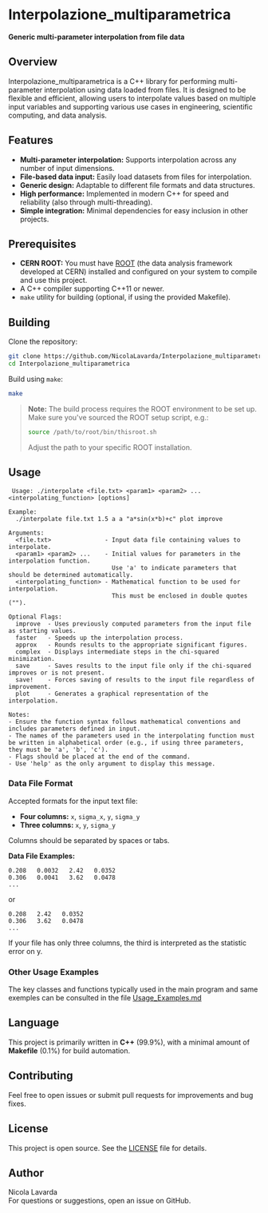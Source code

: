 # Interpolazione_multiparametrica

**Generic multi-parameter interpolation from file data**

## Overview

Interpolazione_multiparametrica is a C++ library for performing multi-parameter interpolation using data loaded from files. It is designed to be flexible and efficient, allowing users to interpolate values based on multiple input variables and supporting various use cases in engineering, scientific computing, and data analysis.

## Features

- **Multi-parameter interpolation:** Supports interpolation across any number of input dimensions.
- **File-based data input:** Easily load datasets from files for interpolation.
- **Generic design:** Adaptable to different file formats and data structures.
- **High performance:** Implemented in modern C++ for speed and reliability (also through multi-threading).
- **Simple integration:** Minimal dependencies for easy inclusion in other projects.

## Prerequisites

- **CERN ROOT:** You must have [ROOT](https://root.cern/) (the data analysis framework developed at CERN) installed and configured on your system to compile and use this project.
- A C++ compiler supporting C++11 or newer.
- `make` utility for building (optional, if using the provided Makefile).

## Building

Clone the repository:
```bash
git clone https://github.com/NicolaLavarda/Interpolazione_multiparametrica.git
cd Interpolazione_multiparametrica
```

Build using `make`:
```bash
make
```

> **Note:** The build process requires the ROOT environment to be set up. Make sure you've sourced the ROOT setup script, e.g.:
> ```bash
> source /path/to/root/bin/thisroot.sh
> ```
> Adjust the path to your specific ROOT installation.

## Usage

```
 Usage: ./interpolate <file.txt> <param1> <param2> ... <interpolating_function> [options]

Example:
  ./interpolate file.txt 1.5 a a "a*sin(x*b)+c" plot improve

Arguments:
  <file.txt>               - Input data file containing values to interpolate.
  <param1> <param2> ...    - Initial values for parameters in the interpolation function.
                             Use 'a' to indicate parameters that should be determined automatically.
  <interpolating_function> - Mathematical function to be used for interpolation.
                             This must be enclosed in double quotes ("").

Optional Flags:
  improve  - Uses previously computed parameters from the input file as starting values.
  faster   - Speeds up the interpolation process.
  approx   - Rounds results to the appropriate significant figures.
  complex  - Displays intermediate steps in the chi-squared minimization.
  save     - Saves results to the input file only if the chi-squared improves or is not present.
  save!    - Forces saving of results to the input file regardless of improvement.
  plot     - Generates a graphical representation of the interpolation.

Notes:
- Ensure the function syntax follows mathematical conventions and includes parameters defined in input.
- The names of the parameters used in the interpolating function must be written in alphabetical order (e.g., if using three parameters, they must be 'a', 'b', 'c').
- Flags should be placed at the end of the command.
- Use 'help' as the only argument to display this message.
```

### Data File Format

Accepted formats for the input text file:
- **Four columns:** `x`, `sigma_x`, `y`, `sigma_y`
- **Three columns:** `x`, `y`, `sigma_y`

Columns should be separated by spaces or tabs.

**Data File Examples:**
```
0.208   0.0032   2.42   0.0352
0.306   0.0041   3.62   0.0478
...
```
or
```
0.208   2.42   0.0352
0.306   3.62   0.0478
...
```
If your file has only three columns, the third is interpreted as the statistic error on y.

### Other Usage Examples

The key classes and functions typically used in the main program and same exemples can be consulted in the file [Usage_Examples.md](https://github.com/NicolaLavarda/Interpolazione_multiparametrica/blob/main/Usage_Examples.md)

## Language

This project is primarily written in **C++** (99.9%), with a minimal amount of **Makefile** (0.1%) for build automation.

## Contributing

Feel free to open issues or submit pull requests for improvements and bug fixes.

## License

This project is open source. See the [LICENSE](LICENSE) file for details.

## Author

Nicola Lavarda  
For questions or suggestions, open an issue on GitHub.
